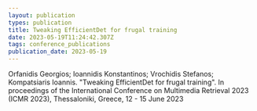 ```yaml
---
layout: publication
types: publication
title: Tweaking EfficientDet for frugal training
date: 2023-05-19T11:24:42.307Z
tags: conference_publications
publication_date: 2023-05-19
---
```

Orfanidis Georgios; Ioannidis Konstantinos; Vrochidis Stefanos; Kompatsiaris Ioannis. "Tweaking EfficientDet for frugal training". In proceedings of  the International Conference on Multimedia Retrieval 2023 (ICMR 2023), Thessaloniki, Greece,  12 - 15 June 2023